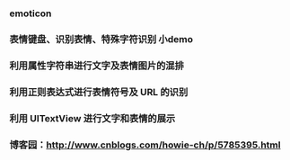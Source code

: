 ### emoticon
### 表情键盘、识别表情、特殊字符识别 小demo
### 利用属性字符串进行文字及表情图片的混排
### 利用正则表达式进行表情符号及 URL 的识别
### 利用 UITextView 进行文字和表情的展示
### 博客园：http://www.cnblogs.com/howie-ch/p/5785395.html
